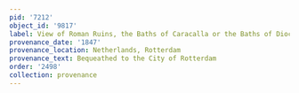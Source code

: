 ```yaml
---
pid: '7212'
object_id: '9817'
label: View of Roman Ruins, the Baths of Caracalla or the Baths of Diocletian in Rome
provenance_date: '1847'
provenance_location: Netherlands, Rotterdam
provenance_text: Bequeathed to the City of Rotterdam
order: '2498'
collection: provenance
---
```

